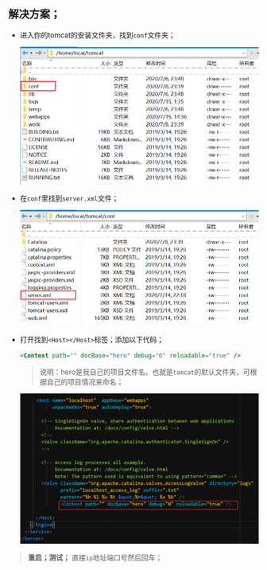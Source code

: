 ## 解决方案；

- 进入你的tomcat的安装文件夹，找到`conf`文件夹；

  ![1594795127447](assets/1594795127447.png)

- 在`conf`里找到`server.xml`文件；

  ![1594795189526](assets/1594795189526.png)

- 打开找到`<Host></Host>`标签；添加以下代码；

  ```html
  <Context path="" docBase="hero" debug="0" reloadable="true" />
  ```

  > 说明：hero是我自己的项目文件名，也就是`tomcat`的默认文件夹，可根据自己的项目情况来命名；

  <img src="assets/1594795637704.png" alt="1594795637704" style="zoom:67%;" />

> **重启；测试；** 直接`ip`地址端口号然后回车；

